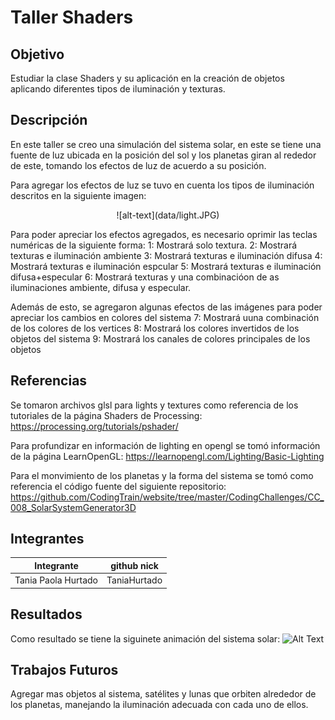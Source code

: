 # Taller Shaders

## Objetivo

Estudiar la clase Shaders y su aplicación en la creación de objetos aplicando diferentes tipos de iluminación y texturas.


## Descripción

En este taller se creo una simulación del sistema solar, en este se tiene una fuente de luz ubicada en la posición del sol y los planetas giran al rededor de este, tomando los efectos de luz de acuerdo a su posición. 

Para agregar los efectos de luz se tuvo en cuenta los tipos de iluminación descritos  en la siguiente imagen:
 <p align="center">
     ![alt-text](data/light.JPG) 
     </p>
     
Para poder apreciar los efectos agregados, es necesario oprimir las teclas numéricas de la siguiente forma:
1: Mostrará solo textura.
2: Mostrará texturas e iluminación ambiente
3: Mostrará texturas e iluminación difusa
4: Mostrará texturas e iluminación espcular
5: Mostrará texturas e iluminación difusa+especular
6: Mostrará texturas y una combinacióon de as iluminaciones ambiente, difusa y especular.

Además de esto, se agregaron algunas efectos de las imágenes para poder apreciar los cambios en colores del sistema
7: Mostrará uuna combinación de los colores de los vertices
8: Mostrará los colores invertidos de los objetos del sistema
9: Mostrará los canales de colores principales de los objetos

## Referencias
Se tomaron archivos glsl para lights y textures como referencia de los tutoriales de la página Shaders de Processing: https://processing.org/tutorials/pshader/

Para profundizar en información de lighting en opengl se tomó información de la página LearnOpenGL: https://learnopengl.com/Lighting/Basic-Lighting


Para el monvimiento de los planetas y la forma del sistema se tomó como referencia el código fuente del siguiente repositorio:
https://github.com/CodingTrain/website/tree/master/CodingChallenges/CC_008_SolarSystemGenerator3D


## Integrantes



| Integrante | github nick |
|------------|-------------|
| Tania Paola Hurtado | TaniaHurtado|

## Resultados

Como resultado se tiene la siguinete animación del sistema solar:
![Alt Text](data/animado.gif)

## Trabajos Futuros
Agregar mas objetos al sistema, satélites y lunas que orbiten alrededor de los planetas, manejando la iluminación adecuada con cada uno de ellos.
